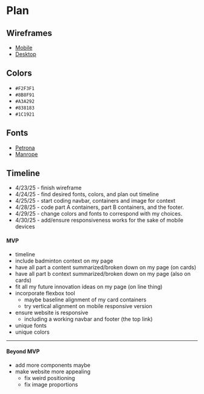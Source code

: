 # Plan

## Wireframes
* [Mobile](https://wireframe.cc/zkeURG)
* [Desktop](https://wireframe.cc/IBdEWU)

## Colors
* `#F2F3F1`
* `#8B8F91`
* `#A3A292`
* `#838183`
* `#1C1921`

## Fonts
* [Petrona](https://fonts.google.com/specimen/Petrona)
* [Manrope](https://fonts.google.com/specimen/Manrope)

## Timeline

* 4/23/25 - finish wireframe
* 4/24/25 - find desired fonts, colors, and plan out timeline
* 4/25/25 - start coding navbar, containers and image for context
* 4/28/25 - code part A containers, part B containers, and the footer.
* 4/29/25 - change colors and fonts to correspond with my choices.
* 4/30/25 - add/ensure responsiveness works for the sake of mobile devices

#### MVP

* timeline
* include badminton context on my page
* have all part a content summarized/broken down on my page (on cards)
* have all part b context summarized/broken down on my page (also on cards)
* fit all my future innovation ideas on my page (on line thing)
* incorporate flexbox tool
    * maybe baseline alignment of my card containers
    * try vertical alignment on mobile responsive version
* ensure website is responsive
    * including a working navbar and footer (the top link)
* unique fonts
* unique colors

---

#### Beyond MVP

* add more components maybe
* make website more appealing
    * fix weird positioning
    * fix image proportions









<!-- DO NOT USE THIS YET

| Name | Glows | Grows |
| -------- | ------- | ------- |
|   |   |
|   |   |
|   |   |
|   |   |
|   |   |
|   |   |

-->
